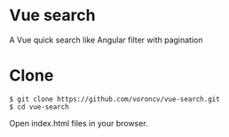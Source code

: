 # Vue search
A Vue quick search like Angular filter with pagination
# Clone 
```
$ git clone https://github.com/voroncv/vue-search.git
$ cd vue-search 
```
Open index.html files in your browser. 
